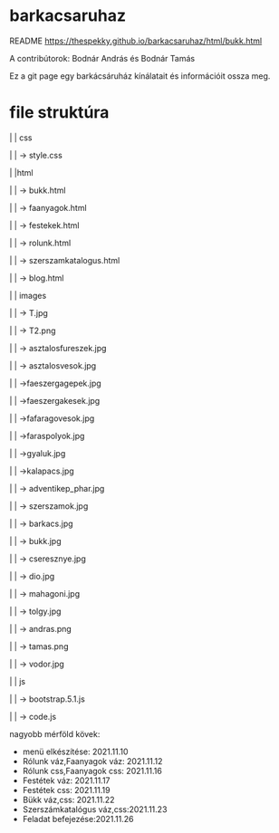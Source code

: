 # barkacsaruhaz
README
https://thespekky.github.io/barkacsaruhaz/html/bukk.html

A contribútorok: Bodnár András és Bodnár Tamás

Ez a git page egy barkácsáruház kínálatait és információit ossza meg.
# file struktúra
| | css
  
 | | -> style.css
 
 | |html
 
  | | ->  bukk.html
  
  | | -> faanyagok.html
  
  | | -> festekek.html
  
  | | -> rolunk.html
  
  | | -> szerszamkatalogus.html
  
  | | -> blog.html

  | | images

  | | -> T.jpg

  | | -> T2.png

  | | -> asztalosfureszek.jpg

  | | -> asztalosvesok.jpg

  | | ->faeszergagepek.jpg

  | | ->faeszergakesek.jpg

  | | ->fafaragovesok.jpg

  | | ->faraspolyok.jpg

  | | ->gyaluk.jpg

  | | ->kalapacs.jpg

  | | -> adventikep_phar.jpg

  | | -> szerszamok.jpg

  | | -> barkacs.jpg
  
  | | -> bukk.jpg

  | | -> cseresznye.jpg

  | | -> dio.jpg

  | | -> mahagoni.jpg

  | | -> tolgy.jpg

  | | -> andras.png

  | | -> tamas.png

  | | -> vodor.jpg

  | | js

  | | -> bootstrap.5.1.js
  
  | | -> code.js
    
nagyobb mérföld kövek:
- menü elkészítése: 2021.11.10
- Rólunk váz,Faanyagok váz: 2021.11.12
- Rólunk css,Faanyagok css: 2021.11.16
- Festétek váz: 2021.11.17
- Festétek css: 2021.11.19
- Bükk váz,css: 2021.11.22
- Szerszámkatalógus váz,css:2021.11.23
- Feladat befejezése:2021.11.26